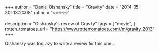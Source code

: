 +++
author = "Daniel Olshansky"
title = "Gravity"
date = "2014-05-30T13:23:08"
rating = "⭐⭐⭐⭐⭐"

description = "Olshansky's review of Gravity"
tags = [
    "movie",
]
rotten_tomatoes_url = "https://www.rottentomatoes.com//m/gravity_2013"
+++

Olshansky was too lazy to write a review for this one...
